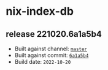 # nix-index-db
## release 221020.6a1a5b4
- Built against channel: [`master`](https://github.com/nixos/nixpkgs/tree/master)
- Built against commit: [`6a1a5b4`](https://github.com/NixOS/nixpkgs/commit/6a1a5b4b3a4dd366c2b13aa54aadf6387ad4bda5)
- Build date: `2022-10-20`
